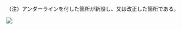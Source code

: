 （注）アンダーラインを付した箇所が新設し、又は改正した箇所である。

![](https://www.nta.go.jp/tmp/52634840-0a20-4c58-a19d-a0dab7930107/images/7992cbbba18e11e15301d566989de1dbfc8fd9a70227ae7f1b53518538e141c2.jpg)